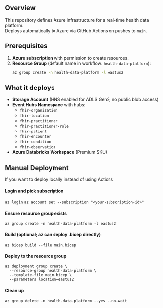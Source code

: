## Overview

This repository defines Azure infrastructure for a real-time health data platform.  
Deploys automatically to Azure via GitHub Actions on pushes to `main`.

## Prerequisites

1. **Azure subscription** with permission to create resources.
2. **Resource Group** (default name in workflow: `health-data-platform`):
   ```bash
   az group create -n health-data-platform -l eastus2

## What it deploys

- **Storage Account** (HNS enabled for ADLS Gen2; no public blob access)
- **Event Hubs Namespace** with hubs:
  - `fhir-organization`
  - `fhir-location`
  - `fhir-practitioner`
  - `fhir-practitioner-role`
  - `fhir-patient`
  - `fhir-encounter`
  - `fhir-condition`
  - `fhir-observation`
- **Azure Databricks Workspace** (Premium SKU)

## Manual Deployment

If you want to deploy locally instead of using Actions

#### Login and pick subscription
`az login`
`az account set --subscription "<your-subscription-id>"`

#### Ensure resource group exists
`az group create -n health-data-platform -l eastus2`

#### Build (optional; az can deploy .bicep directly)
`az bicep build --file main.bicep`

#### Deploy to the resource group
```
az deployment group create \
  --resource-group health-data-platform \
  --template-file main.bicep \
  --parameters location=eastus2
```

#### Clean up

`az group delete -n health-data-platform --yes --no-wait`
